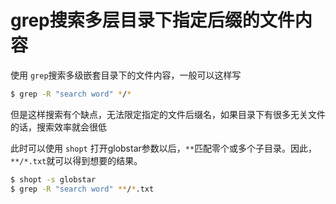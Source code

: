 # grep搜索多层目录下指定后缀的文件内容
使用 `grep`搜索多级嵌套目录下的文件内容，一般可以这样写

```bash
$ grep -R "search word" */*
```
但是这样搜索有个缺点，无法限定指定的文件后缀名，如果目录下有很多无关文件的话，搜索效率就会很低

此时可以使用 `shopt` 打开globstar参数以后，`**`匹配零个或多个子目录。因此，`**/*.txt`就可以得到想要的结果。

```bash
$ shopt -s globstar
$ grep -R "search word" **/*.txt
```
